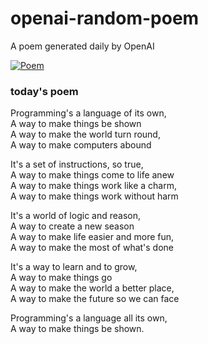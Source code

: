 
# openai-random-poem
 A poem generated daily by OpenAI

[![Poem](https://github.com/fbiego/openai-random-poem/actions/workflows/main.yml/badge.svg)](https://github.com/fbiego/openai-random-poem/actions/workflows/main.yml)

### today's poem  
  
Programming's a language of its own,  
A way to make things be shown  
A way to make the world turn round,  
A way to make computers abound  
  
It's a set of instructions, so true,  
A way to make things come to life anew  
A way to make things work like a charm,  
A way to make things work without harm  
  
It's a world of logic and reason,  
A way to create a new season  
A way to make life easier and more fun,  
A way to make the most of what's done  
  
It's a way to learn and to grow,  
A way to make things go  
A way to make the world a better place,  
A way to make the future so we can face  
  
Programming's a language all its own,  
A way to make things be shown.
